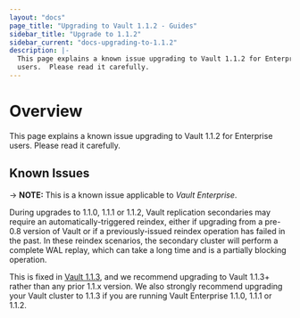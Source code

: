 ```yaml
---
layout: "docs"
page_title: "Upgrading to Vault 1.1.2 - Guides"
sidebar_title: "Upgrade to 1.1.2"
sidebar_current: "docs-upgrading-to-1.1.2"
description: |-
  This page explains a known issue upgrading to Vault 1.1.2 for Enterprise
  users.  Please read it carefully.
---
```


# Overview

This page explains a known issue upgrading to Vault 1.1.2 for Enterprise users.
Please read it carefully.

## Known Issues

-> **NOTE:** This is a known issue applicable to _Vault Enterprise_.

During upgrades to 1.1.0, 1.1.1 or 1.1.2, Vault replication secondaries may
require an automatically-triggered reindex, either if upgrading from a pre-0.8
version of Vault or if a previously-issued reindex operation has failed in the
past. In these reindex scenarios, the secondary cluster will perform a complete
WAL replay, which can take a long time and is a partially blocking operation.

This is fixed in [Vault
1.1.3](https://github.com/hashicorp/vault/blob/master/CHANGELOG.md#113-june-5th-2019),
and we recommend upgrading to Vault 1.1.3+ rather than any prior 1.1.x version.
We also strongly recommend upgrading your Vault cluster to 1.1.3 if you are
running Vault Enterprise 1.1.0, 1.1.1 or 1.1.2.
